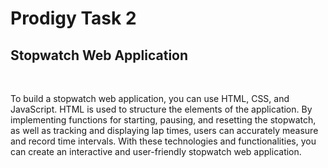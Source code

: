 <h1>Prodigy Task 2</h1>
<h2>Stopwatch Web Application</h2>
<br>
<p>To build a stopwatch web application, you can use HTML, CSS, and JavaScript. HTML is used to structure the elements of the application. By implementing functions for starting, pausing, and resetting the stopwatch, as well as tracking and displaying lap times, users can accurately measure and record time intervals. With these technologies and functionalities, you can create an interactive and user-friendly stopwatch web application.</p>